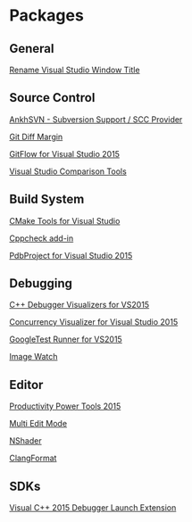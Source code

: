 # Packages

General
-------

[Rename Visual Studio Window Title](https://marketplace.visualstudio.com/items?itemName=mayerwin.RenameVisualStudioWindowTitle)

Source Control
--------------

[AnkhSVN - Subversion Support / SCC Provider](https://marketplace.visualstudio.com/items?itemName=vs-publisher-303797.AnkhSVN-SubversionSupportSCCProvider)

[Git Diff Margin](https://marketplace.visualstudio.com/items?itemName=LaurentKempe.GitDiffMargin)

[GitFlow for Visual Studio 2015](https://marketplace.visualstudio.com/items?itemName=vs-publisher-57624.GitFlowforVisualStudio2015)

[Visual Studio Comparison Tools](https://marketplace.visualstudio.com/items?itemName=MikkoHalttunen.VisualStudioComparisonTools)

Build System
------------

[CMake Tools for Visual Studio](https://marketplace.visualstudio.com/items?itemName=DGolub.CMakeToolsforVisualStudio-10956)

[Cppcheck add-in](https://marketplace.visualstudio.com/items?itemName=Alexium.Cppcheckadd-in)

[PdbProject for Visual Studio 2015](https://marketplace.visualstudio.com/items?itemName=VisualCPPTeam.PdbProjectforVisualStudio2015)

Debugging
---------

[C++ Debugger Visualizers for VS2015](https://marketplace.visualstudio.com/items?itemName=ArkadyShapkin.CDebuggerVisualizersforVS2015)

[Concurrency Visualizer for Visual Studio 2015](https://marketplace.visualstudio.com/items?itemName=VisualStudioProductTeam.ConcurrencyVisualizerforVisualStudio2015)

[GoogleTest Runner for VS2015](https://marketplace.visualstudio.com/items?itemName=vkantchev.GoogleTestRunnerforVisualStudio2015)

[Image Watch](https://marketplace.visualstudio.com/items?itemName=WolfKienzle.ImageWatch)

Editor
------

[Productivity Power Tools 2015](https://marketplace.visualstudio.com/items?itemName=VisualStudioProductTeam.ProductivityPowerTools2015)

[Multi Edit Mode](https://marketplace.visualstudio.com/items?itemName=MadsKristensen.MultiEditMode)

[NShader](https://github.com/samizzo/nshader)

[ClangFormat](https://marketplace.visualstudio.com/items?itemName=HansWennborg.ClangFormat)

SDKs
----

[Visual C++ 2015 Debugger Launch Extension](https://marketplace.visualstudio.com/items?itemName=AndrewLArnott.VisualC2015DebuggerLaunchExtension)
